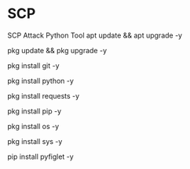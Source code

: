 # SCP
SCP Attack Python Tool
apt update && apt upgrade -y

pkg update && pkg upgrade -y

pkg install git -y

pkg install python -y

pkg install requests -y

pkg install pip -y

pkg install os -y

pkg install sys -y

pip install pyfiglet -y
